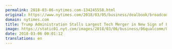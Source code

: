 ```yaml
---
permalink: 2018-03-06-nytimes.com-134245558.html
original: https://www.nytimes.com/2018/03/05/business/dealbook/broadcom-qualcomm-cfius.html?partner=rss&amp;emc=rss
domain: nytimes.com
title: Trump Administration Stalls Largest Tech Merger in New Sign of Protectionism
image: https://static01.nyt.com/images/2018/03/06/business/06qualcomm/06qualcomm-mediumThreeByTwo440.jpg
date: 2018-03-06 00:01:12
translations: en
---
```


